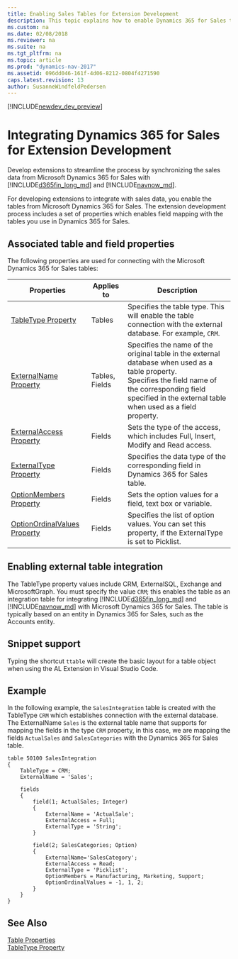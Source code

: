 ```yaml
---
title: Enabling Sales Tables for Extension Development
description: This topic explains how to enable Dynamics 365 for Sales tables for the extension development process.
ms.custom: na
ms.date: 02/08/2018
ms.reviewer: na
ms.suite: na
ms.tgt_pltfrm: na
ms.topic: article
ms.prod: "dynamics-nav-2017"
ms.assetid: 096dd046-161f-4d06-8212-0804f4271590
caps.latest.revision: 13
author: SusanneWindfeldPedersen
---
```


[!INCLUDE[newdev_dev_preview](../includes/newdev_dev_preview.md)]

# Integrating Dynamics 365 for Sales for Extension Development

Develop extensions to streamline the process by synchronizing the sales data from Microsoft Dynamics 365 for Sales with [!INCLUDE[d365fin_long_md](../includes/d365fin_long_md.md)] and [!INCLUDE[navnow_md](../includes/navnow_md.md)]. 

For developing extensions to integrate with sales data, you enable the tables from Microsoft Dynamics 365 for Sales. The extension development process includes a set of properties which enables field mapping with the tables you use in Dynamics 365 for Sales. 


## Associated table and field properties

The following properties are used for connecting with the Microsoft Dynamics 365 for Sales tables:

|Properties | Applies to | Description |
|-----------|------------|-------------|
|[TableType Property](properties/devenv-tabletype-property.md)|Tables |Specifies the table type. This will enable the table connection with the external database. For example, `CRM`. |
|[ExternalName Property](properties/devenv-externalname-property.md)|Tables, Fields|Specifies the name of the original table in the external database when used as a table property. <br>Specifies the field name of the corresponding field specified in the external table when used as a field property.</br> | 
|[ExternalAccess Property](properties/devenv-externalaccess-property.md)|Fields|Sets the type of the access, which includes Full, Insert, Modify and Read access.|
|[ExternalType Property]()|Fields|Specifies the data type of the corresponding field in Dynamics 365 for Sales table. |
|[OptionMembers Property](properties/devenv-optionstring-property.md)|Fields|Sets the option values for a field, text box or variable. | 
|[OptionOrdinalValues Property](properties/devenv-optionordinalvalues-property.md)|Fields|Specifies the list of option values. You can set this property, if the ExternalType is set to Picklist.| 

## Enabling external table integration
The TableType property values include CRM, ExternalSQL, Exchange and MicrosoftGraph. You must specify the value `CRM`; this enables the table as an integration table for integrating [!INCLUDE[d365fin_long_md](../includes/d365fin_long_md.md)] and [!INCLUDE[navnow_md](../includes/navnow_md.md)] with Microsoft Dynamics 365 for Sales. The table is typically based on an entity in Dynamics 365 for Sales, such as the Accounts entity.

## Snippet support
Typing the shortcut `ttable` will create the basic layout for a table object when using the AL Extension in Visual Studio Code. 

## Example 
In the following example, the `SalesIntegration` table is created with the TableType `CRM` which establishes connection with the external database. The ExternalName `Sales` is the external table name that supports for mapping the fields in the type `CRM` property, in this case, we are mapping the fields `ActualSales` and `SalesCategories` with the Dynamics 365 for Sales table. 

```
table 50100 SalesIntegration
{
    TableType = CRM;
    ExternalName = 'Sales';

    fields
    {
        field(1; ActualSales; Integer)
        {
            ExternalName = 'ActualSale';
            ExternalAccess = Full;
            ExternalType = 'String';                        
        }

        field(2; SalesCategories; Option)
        {
            ExternalName='SalesCategory';
            ExternalAccess = Read;                        
            ExternalType = 'Picklist';
            OptionMembers = Manufacturing, Marketing, Support;
            OptionOrdinalValues = -1, 1, 2;
        }
    }
}
```

## See Also
[Table Properties](properties/devenv-table-properties.md)  
[TableType Property](properties/devenv-tabletype-property.md)  